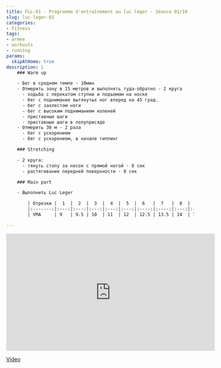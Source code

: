 ```yaml
---
title: FLL-01 - Programme d'entraînement au luc léger - Séance 01/10
slug: luc-leger-01
categories:
- Fitness
tags:
- armee
- workouts
- running
params:
  skipAtHome: true
description: |
    ### Warm up

    - Бег в среднем темпе - 10мин
    - Отмерить зону в 15 метров и выполнять туда-обратно - 2 круга
      - ходьба с перекатом ступни и подъемом на носке
      - бег с поднимание вытянутых ног вперед на 45 град.
      - бег с захлестом ноги
      - бег с высоким подниманием коленей
      - приставные шаги
      - приставные шаги в полуприсяде
    - Отмерить 30 м - 2 раза
      - бег с ускорением
      - бег с ускорением, в начале типпинг

    ### Stretching

    - 2 круга:
      - тянуть стопу за носок с прямой ногой - 8 сек
      - растягивание передней поверхности - 8 сек

    ### Main part

    - Выполнить Luc Leger 

        | Отрезки |  1  |  2  |  3  |  4  |  5  |  6   |  7   |  8  |  9  | 10   | 11 | 12 |
        |:-------:|:---:|:---:|:---:|:---:|:---:|:----:|:----:|:---:|:---:|:----:|:--:|:--:|
        | VMA     | 9   | 9.5 | 10  | 11  | 12  | 12.5 | 13.5 | 14  | 15  | 15.5 | 17 | 18 |

---
```


<iframe width="560" height="315" src="https://www.youtube.com/embed/IeFsRgx9pq0?si=6cAZFeLeU0bwMQTE" title="YouTube video player" frameborder="0" allow="accelerometer; autoplay; clipboard-write; encrypted-media; gyroscope; picture-in-picture; web-share" allowfullscreen></iframe>

[Video](https://youtu.be/IeFsRgx9pq0?si=6cAZFeLeU0bwMQTE)
